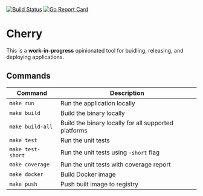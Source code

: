 [![Build Status][travisci-image]][travisci-url]
[![Go Report Card][goreport-image]][goreport-url]

# Cherry

This is a **work-in-progress** opinionated tool for buidling, releasing, and deploying applications.

## Commands

| Command                        | Description                                          |
|--------------------------------|------------------------------------------------------|
| `make run`                     | Run the application locally                          |
| `make build`                   | Build the binary locally                             |
| `make build-all`               | Build the binary locally for all supported platforms |
| `make test`                    | Run the unit tests                                   |
| `make test-short`              | Run the unit tests using `-short` flag               |
| `make coverage`                | Run the unit tests with coverage report              |
| `make docker`                  | Build Docker image                                   |
| `make push`                    | Push built image to registry                         |


[travisci-url]: https://travis-ci.org/moorara/cherry
[travisci-image]: https://travis-ci.org/moorara/cherry.svg?branch=master

[goreport-url]: https://goreportcard.com/report/github.com/moorara/cherry
[goreport-image]: https://goreportcard.com/badge/github.com/moorara/cherry
